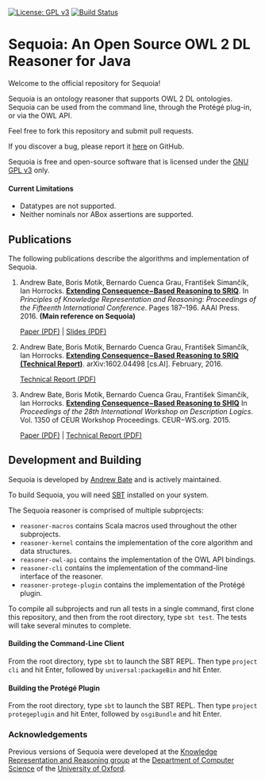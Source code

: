 [![License: GPL v3](https://img.shields.io/badge/license-GNU%20GPL%20v3-blue.svg)](https://www.gnu.org/licenses/gpl-3.0)
[![Build Status](https://travis-ci.org/andrewdbate/Sequoia.svg?branch=master)](https://travis-ci.org/andrewdbate/Sequoia)

# Sequoia: An Open Source OWL 2 DL Reasoner for Java

Welcome to the official repository for Sequoia!

Sequoia is an ontology reasoner that supports OWL 2 DL ontologies. Sequoia can be used from the command line, through
the Protégé plug-in, or via the OWL API.

Feel free to fork this repository and submit pull requests.

If you discover a bug, please report it [here](https://github.com/andrewdbate/Sequoia/issues) on GitHub.

Sequoia is free and open-source software that is licensed under the [GNU GPL v3](https://github.com/andrewdbate/Sequoia/blob/master/LICENSE) only.

#### Current Limitations
 * Datatypes are not supported.
 * Neither nominals nor ABox assertions are supported.

## Publications
The following publications describe the algorithms and implementation of Sequoia.
1. Andrew Bate‚ Boris Motik‚ Bernardo Cuenca Grau‚ František Simančík, Ian Horrocks.
   [**Extending Consequence−Based Reasoning to SRIQ**](https://www.cs.ox.ac.uk/files/8182/paper.pdf).
   In _Principles of Knowledge Representation and Reasoning: Proceedings of the Fifteenth International Conference_.
   Pages 187–196. AAAI Press. 2016.
   **(Main reference on Sequoia)**
   
   [Paper (PDF)](https://www.cs.ox.ac.uk/files/8182/paper.pdf) | [Slides (PDF)](https://www.cs.ox.ac.uk/files/8181/slides.pdf)
   
2. Andrew Bate‚ Boris Motik‚ Bernardo Cuenca Grau‚ František Simančík, Ian Horrocks.
   [**Extending Consequence−Based Reasoning to SRIQ (Technical Report)**](https://arxiv.org/abs/1602.04498).
   arXiv:1602.04498 \[cs.AI\]. February, 2016.
   
   [Technical Report (PDF)](https://arxiv.org/pdf/1602.04498.pdf)
   
3. Andrew Bate‚ Boris Motik‚ Bernardo Cuenca Grau‚ František Simančík, Ian Horrocks.
   [**Extending Consequence−Based Reasoning to SHIQ**](https://www.cs.ox.ac.uk/files/7444/paper.pdf)
   In _Proceedings of the 28th International Workshop on Description Logics_.
   Vol. 1350 of CEUR Workshop Proceedings. CEUR−WS.org. 2015.

   [Paper (PDF)](https://www.cs.ox.ac.uk/files/7444/paper.pdf) | [Technical Report (PDF)](https://www.cs.ox.ac.uk/files/7864/techreport.pdf)

## Development and Building

Sequoia is developed by [Andrew Bate](https://www.linkedin.com/in/andrewdbate/) and is actively maintained.

To build Sequoia, you will need [SBT](https://www.scala-sbt.org/) installed on your system.

The Sequoia reasoner is comprised of multiple subprojects:
 * `reasoner-macros` contains Scala macros used throughout the other subprojects.
 * `reasoner-kernel` contains the implementation of the core algorithm and data structures.
 * `reasoner-owl-api` contains the implementation of the OWL API bindings.
 * `reasoner-cli` contains the implementation of the command-line interface of the reasoner.
 * `reasoner-protege-plugin` contains the implementation of the Protégé plugin.

To compile all subprojects and run all tests in a single command, first clone this repository,
and then from the root directory, type `sbt test`. The tests will take several minutes to complete.

#### Building the Command-Line Client
From the root directory, type `sbt` to launch the SBT REPL. Then type `project cli` and hit Enter, followed by `universal:packageBin` and hit Enter.

#### Building the Protégé Plugin
From the root directory, type `sbt` to launch the SBT REPL. Then type `project protegeplugin` and hit Enter, followed by `osgiBundle` and hit Enter.

### Acknowledgements

Previous versions of Sequoia were developed at the
[Knowledge Representation and Reasoning group](https://www.cs.ox.ac.uk/activities/knowledge/)
at the
[Department of Computer Science](https://www.cs.ox.ac.uk/)
of the
[University of Oxford](https://www.ox.ac.uk).
